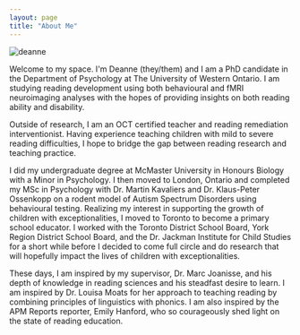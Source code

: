 ```yaml
---
layout: page
title: "About Me"
---
```


![deanne](deannepic.png)

Welcome to my space. I'm Deanne (they/them) and I am a PhD candidate in the Department of Psychology at The University of Western Ontario. I am studying reading development using both behavioural and fMRI neuroimaging analyses with the hopes of providing insights on both reading ability and disability.

Outside of research, I am an OCT certified teacher and reading remediation interventionist. Having experience teaching children with mild to severe reading difficulties, I hope to bridge the gap between reading research and teaching practice.

I did my undergraduate degree at McMaster University in Honours Biology with a Minor in Psychology. I then moved to London, Ontario and completed my MSc in Psychology with Dr. Martin Kavaliers and Dr. Klaus-Peter Ossenkopp on a rodent model of Autism Spectrum Disorders using behavioural testing. Realizing my interest in supporting the growth of children with exceptionalities, I moved to Toronto to become a primary school educator. I worked with the Toronto District School Board, York Region District School Board, and the Dr. Jackman Institute for Child Studies for a short while before I decided to come full circle and do research that will hopefully impact the lives of children with exceptionalities.

These days, I am inspired by my supervisor, Dr. Marc Joanisse, and his depth of knowledge in reading sciences and his steadfast desire to learn. I am inspired by Dr. Louisa Moats for her approach to teaching reading by combining principles of linguistics with phonics. I am also inspired by the APM Reports reporter, Emily Hanford, who so courageously shed light on the state of reading education. 
